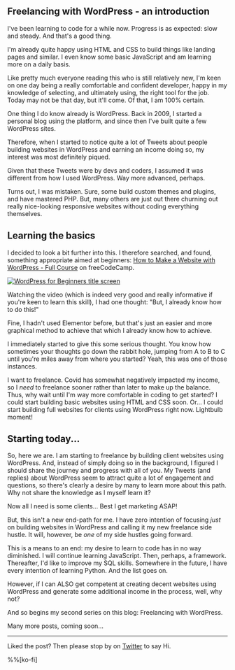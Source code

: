 ## Freelancing with WordPress - an introduction

I've been learning to code for a while now. Progress is as expected: slow and steady. And that's a good thing.

I'm already quite happy using HTML and CSS to build things like landing pages and similar. I even know some basic JavaScript and am learning more on a daily basis. 

Like pretty much everyone reading this who is still relatively new, I'm keen on one day being a really comfortable and confident developer, happy in my knowledge of selecting, and ultimately using, the right tool for the job. Today may not be that day, but it'll come. Of that, I am 100% certain.

One thing I do know already is WordPress. Back in 2009, I started a personal blog using the platform, and since then I've built quite a few WordPress sites. 

Therefore, when I started to notice quite a lot of Tweets about people building websites in WordPress and earning an income doing so, my interest was most definitely piqued.

Given that these Tweets were by devs and coders, I assumed it was different from how I used WordPress. Way more advanced, perhaps.

Turns out, I was mistaken. Sure, some build custom themes and plugins, and have mastered PHP.  But, many others are just out there churning out really nice-looking responsive websites without coding everything themselves.

## Learning the basics ##

I decided to look a bit further into this. I therefore searched, and found, something appropriate aimed at beginners: [How to Make a Website with WordPress - Full Course](https://www.freecodecamp.org/news/how-to-make-a-website-with-wordpress/) on freeCodeCamp. 

[![WordPress for Beginners title screen](https://cdn.hashnode.com/res/hashnode/image/upload/v1619427902209/6zGdETO98.png "WordPress for Beginners title screen")](https://www.freecodecamp.org/news/how-to-make-a-website-with-wordpress/)

Watching the video (which is indeed very good and really informative if you're keen to learn this skill), I had one thought: "But, I already know how to do this!" 

Fine, I hadn't used Elementor before, but that's just an easier and more graphical method to achieve that which I already know how to achieve.

I immediately started to give this some serious thought. You know how sometimes your thoughts go down the rabbit hole, jumping from A to B to C until you're miles away from where you started? Yeah, this was one of those instances. 

I want to freelance. Covid has somewhat negatively impacted my income, so I *need* to freelance sooner rather than later to make up the balance. Thus, why wait until I'm way more comfortable in coding to get started? I could start building basic websites using HTML and CSS soon. Or... I could start building full websites for clients using WordPress right now. Lightbulb moment!

## Starting today... ##

So, here we are. I am starting to freelance by building client websites using WordPress. And, instead of simply doing so in the background, I figured I should share the journey and progress with all of you. My Tweets (and replies) about WordPress seem to attract quite a lot of engagement and questions, so there's clearly a desire by many to learn more about this path. Why not share the knowledge as I myself learn it?

Now all I need is some clients... Best I get marketing ASAP!

But, this isn't a new end-path for me. I have zero intention of focusing *just* on building websites in WordPress and calling it my new freelance side hustle. It will, however, be *one* of my side hustles going forward.

This is a means to an end: my desire to learn to code has in no way diminished. I will continue learning JavaScript. Then, perhaps, a framework. Thereafter, I'd like to improve my SQL skills. Somewhere in the future, I have every intention of learning Python. And the list goes on.

However, if I can ALSO get competent at creating decent websites using WordPress and generate some additional income in the process, well, why not?

And so begins my second series on this blog: Freelancing with WordPress.

Many more posts, coming soon...

---
Liked the post? Then please stop by on [Twitter](https://twitter.com/aldercode) to say Hi. 

%%[ko-fi]










